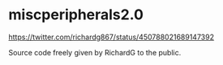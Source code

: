 miscperipherals2.0
==================
https://twitter.com/richardg867/status/450788021689147392

Source code freely given by RichardG to the public.
